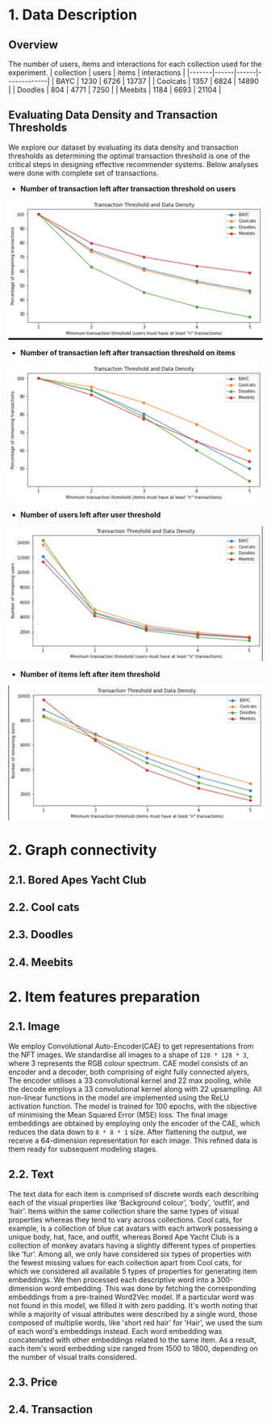 # 1. Data Description

## Overview

The number of users, items and interactions for each collection used for the experiment.
| collection | users | items | interactions |
|-------|------|------|-------------|
| BAYC  | 1230 | 6726 | 13737 |
| Coolcats | 1357 | 6824 | 14890 |
| Doodles | 804 | 4771 | 7250 |
| Meebits | 1184 | 6693 | 21104 |



## Evaluating Data Density and Transaction Thresholds

We explore our dataset by evaluating its data density and transaction thresholds as determining the optimal transaction threshold is one of the critical steps in designing effective recommender systems. Below analyses were done with complete set of transactions.


- **Number of transaction left after transaction threshold on users**

![alt text](assets/user_trxns.png)

- **Number of transaction left after transaction threshold on items**

![alt text](assets/item_trxns.png)

- **Number of users left after user threshold**

![alt text](assets/user_num.png)

- **Number of items left after item threshold**

![alt text](assets/item_num.png)




# 2. Graph connectivity
## 2.1. Bored Apes Yacht Club 


## 2.2. Cool cats


## 2.3. Doodles


## 2.4. Meebits




# 2. Item features preparation

## 2.1. Image
We employ Convolutional Auto-Encoder(CAE) to get representations from the NFT images. We standardise all images to a shape of `128 * 128 * 3`, where 3 represents the RGB colour spectrum. CAE model consists of an encoder and a decoder, both comprising of eight fully connected alyers, The encoder utilises a 33 convolutional kernel and 22 max pooling, while the decode employs a 33 convolutional kernel along with 22 upsampling.
All non-linear functions in the model are implemented using the ReLU activation function. The model is trained for 100 epochs, with the objective of minimising the Mean Squared Error (MSE) loss. The final image embeddings are obtained by employing only the encoder of the CAE, which reduces the data down to `8 * 8 * 1`
 size. After flattening the output, we receive a 64-dimension representation for each image. This refined data is them ready for subsequent modeling stages.

## 2.2. Text
The text data for each item is comprised of discrete words each describing each of the visual properties like ‘Background colour’, ‘body’, ‘outfit’, and ‘hair’. Items within the same collection share the same types of visual properties whereas they tend to vary across collections. Cool cats, for example, is a collection of blue cat avatars with each artwork possessing a unique body, hat, face, and outfit, whereas Bored Ape Yacht Club is a collection of monkey avatars having a slightly different types of properties like ‘fur’. Among all, we only have considered six types of properties with the fewest missing values for each collection apart from Cool cats, for which we considered all available 5 types of properties for generating item embeddings. We then processed each descriptive word into a 300-dimension word embedding. This was done by fetching the corresponding embeddings from a pre-trained Word2Vec model. If a particular word was not found in this model, we filled it with zero padding. It's worth noting that while a majority of visual attributes were described by a single word, those composed of multiplie words, like 'short red hair' for 'Hair', we used the sum of each word's embeddings instead. Each word embedding was concatenated with other embeddings related to the same item. As a result, each item's word embedding size ranged from 1500 to 1800, depending on the number of visual traits considered.

## 2.3. Price


## 2.4. Transaction




